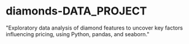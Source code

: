 # diamonds-DATA_PROJECT
"Exploratory data analysis of diamond features to uncover key factors influencing pricing, using Python, pandas, and seaborn."
